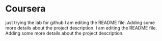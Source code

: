 # Coursera
just trying the lab for github
I am editing the README file. Adding some more details about the project description.
I am editing the README file. Adding some more details about the project description.

